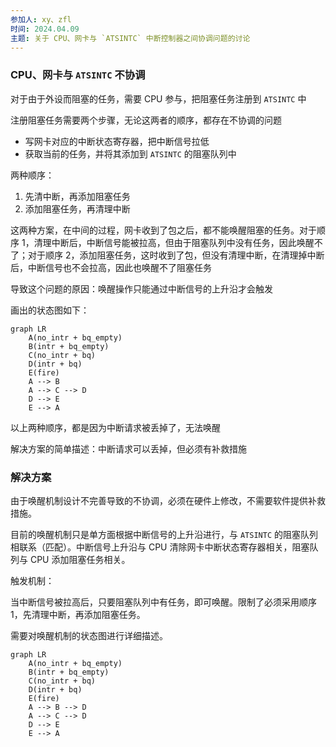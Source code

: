 ```yaml
---
参加人: xy、zfl
时间: 2024.04.09
主题: 关于 CPU、网卡与 `ATSINTC` 中断控制器之间协调问题的讨论
---
```


### CPU、网卡与 `ATSINTC` 不协调

对于由于外设而阻塞的任务，需要 CPU 参与，把阻塞任务注册到 `ATSINTC` 中

注册阻塞任务需要两个步骤，无论这两者的顺序，都存在不协调的问题

- 写网卡对应的中断状态寄存器，把中断信号拉低
- 获取当前的任务，并将其添加到 `ATSINTC` 的阻塞队列中

两种顺序：

1. 先清中断，再添加阻塞任务
2. 添加阻塞任务，再清理中断

这两种方案，在中间的过程，网卡收到了包之后，都不能唤醒阻塞的任务。对于顺序 1，清理中断后，中断信号能被拉高，但由于阻塞队列中没有任务，因此唤醒不了；对于顺序 2，添加阻塞任务，这时收到了包，但没有清理中断，在清理掉中断后，中断信号也不会拉高，因此也唤醒不了阻塞任务

导致这个问题的原因：唤醒操作只能通过中断信号的上升沿才会触发

画出的状态图如下：

```mermaid
graph LR
    A(no_intr + bq_empty)
    B(intr + bq_empty)
    C(no_intr + bq)
    D(intr + bq)
    E(fire)
    A --> B 
    A --> C --> D
    D --> E
    E --> A
```

以上两种顺序，都是因为中断请求被丢掉了，无法唤醒

解决方案的简单描述：中断请求可以丢掉，但必须有补救措施

### 解决方案

由于唤醒机制设计不完善导致的不协调，必须在硬件上修改，不需要软件提供补救措施。

目前的唤醒机制只是单方面根据中断信号的上升沿进行，与 `ATSINTC` 的阻塞队列相联系（匹配）。中断信号上升沿与 CPU 清除网卡中断状态寄存器相关，阻塞队列与 CPU 添加阻塞任务相关。

触发机制：

当中断信号被拉高后，只要阻塞队列中有任务，即可唤醒。限制了必须采用顺序 1，先清理中断，再添加阻塞任务。

需要对唤醒机制的状态图进行详细描述。

```mermaid
graph LR
    A(no_intr + bq_empty)
    B(intr + bq_empty)
    C(no_intr + bq)
    D(intr + bq)
    E(fire)
    A --> B --> D
    A --> C --> D
    D --> E
    E --> A
```
